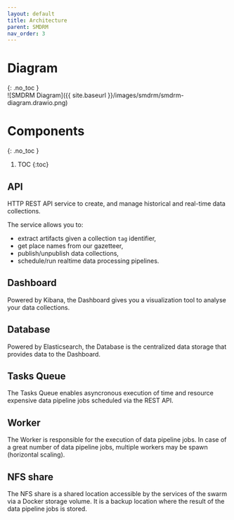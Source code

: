 ```yaml
---
layout: default
title: Architecture
parent: SMDRM
nav_order: 3
---
```


# Diagram
{: .no_toc }
<br>
![SMDRM Diagram]({{ site.baseurl }}/images/smdrm/smdrm-diagram.drawio.png)


# Components
{: .no_toc }

1. TOC
{:toc}

## API

HTTP REST API service to create, and manage historical and real-time data collections.

The service allows you to:
- extract artifacts given a collection `tag` identifier,
- get place names from our gazetteer,
- publish/unpublish data collections,
- schedule/run realtime data processing pipelines.

## Dashboard

Powered by Kibana, the Dashboard gives you a visualization tool to analyse your data collections.

## Database

Powered by Elasticsearch, the Database is the centralized data storage that provides data to the Dashboard.

## Tasks Queue

The Tasks Queue enables asyncronous execution of time and resource expensive data pipeline jobs scheduled via the REST API.

## Worker

The Worker is responsible for the execution of data pipeline jobs.
In case of a great number of data pipeline jobs, multiple workers may be spawn (horizontal scaling).

## NFS share

The NFS share is a shared location accessible by the services of the swarm via a Docker storage volume.
It is a backup location where the result of the data pipeline jobs is stored.

